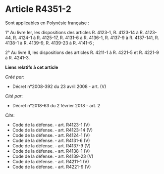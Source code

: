 # Article R4351-2

Sont applicables en Polynésie française : 

1° Au livre Ier, les dispositions des articles R. 4123-1, R. 4123-14 à R. 4123-44, R. 4124-1 à R. 4125-17, R. 4131-6 à R.
4136-1, R. 4137-9 à R. 4137-141, R. 4138-1 à R. 4139-9, R. 4139-23 à R. 4141-6 ; 

2° Au livre II, les dispositions des articles R. 4211-1 à R. 4221-5 et R. 4221-9 à R. 4241-3.

**Liens relatifs à cet article**

_Créé par_:

  - Décret n°2008-392 du 23 avril 2008 - art. (V)

_Cité par_:

  - Décret n°2018-63 du 2 février 2018 - art. 2

_Cite_:

  - Code de la défense. - art. R4123-1 (V)
  - Code de la défense. - art. R4123-14 (V)
  - Code de la défense. - art. R4124-1 (V)
  - Code de la défense. - art. R4131-6 (V)
  - Code de la défense. - art. R4137-9 (V)
  - Code de la défense. - art. R4138-1 (V)
  - Code de la défense. - art. R4139-23 (V)
  - Code de la défense. - art. R4211-1 (V)
  - Code de la défense. - art. R4221-9 (V)
